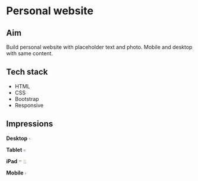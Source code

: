 # Personal website

## Aim

Build personal website with placeholder text and photo. Mobile and desktop with same content.

## Tech stack

- HTML
- CSS
- Bootstrap
- Responsive

## Impressions

**Desktop**
<img src="./images/Screenshot-desktop.png" height="6.245" width="8">

**Tablet**
<img src="./images/Screenshot-tablet.png" height="6.82" width="8">

**iPad**
<img src="./images/Screenshot-iPad-top.png" height="9.215" width="8">
<img src="./images/Screenshot-iPad-bottom.png" height="8.995" width="8">

**Mobile**
<img src="./images/Screenshot-mobile.png" height="6.3" width="3.3925">
